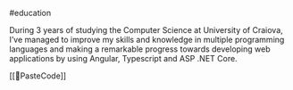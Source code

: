 #education

During 3 years of studying the Computer Science at University of Craiova, I’ve managed to improve my skills and knowledge in multiple programming languages and making a remarkable progress towards developing web applications by using Angular, Typescript and ASP .NET Core.

[[📄PasteCode]]
